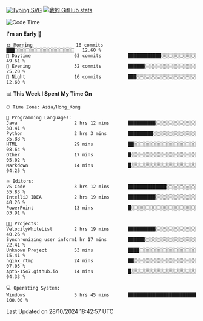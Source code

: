 [![Typing SVG](https://readme-typing-svg.demolab.com?font=Fira+Code&pause=1000&random=true&width=435&lines=%E2%9D%A4+Hello!+%E2%9D%A4;Welcome+to+my+Github+Profile~;I'm+a+student+from+SCNU+%26+UoA)](https://git.io/typing-svg)
[![我的 GitHub stats](https://github-readme-stats.vercel.app/api?username=AptS-1547&show_icons=true&theme=ambient_gradient)](https://github.com/anuraghazra/github-readme-stats)
<!--START_SECTION:waka-->
![Code Time](http://img.shields.io/badge/Code%20Time-7%20hrs%2014%20mins-blue)

**I'm an Early 🐤** 

```text
🌞 Morning                16 commits          ███░░░░░░░░░░░░░░░░░░░░░░   12.60 % 
🌆 Daytime                63 commits          ████████████░░░░░░░░░░░░░   49.61 % 
🌃 Evening                32 commits          ██████░░░░░░░░░░░░░░░░░░░   25.20 % 
🌙 Night                  16 commits          ███░░░░░░░░░░░░░░░░░░░░░░   12.60 % 
```


📊 **This Week I Spent My Time On** 

```text
🕑︎ Time Zone: Asia/Hong_Kong

💬 Programming Languages: 
Java                     2 hrs 12 mins       ██████████░░░░░░░░░░░░░░░   38.41 % 
Python                   2 hrs 3 mins        █████████░░░░░░░░░░░░░░░░   35.88 % 
HTML                     29 mins             ██░░░░░░░░░░░░░░░░░░░░░░░   08.64 % 
Other                    17 mins             █░░░░░░░░░░░░░░░░░░░░░░░░   05.02 % 
Markdown                 14 mins             █░░░░░░░░░░░░░░░░░░░░░░░░   04.25 % 

🔥 Editors: 
VS Code                  3 hrs 12 mins       ██████████████░░░░░░░░░░░   55.83 % 
IntelliJ IDEA            2 hrs 19 mins       ██████████░░░░░░░░░░░░░░░   40.26 % 
PowerPoint               13 mins             █░░░░░░░░░░░░░░░░░░░░░░░░   03.91 % 

🐱‍💻 Projects: 
VelocityWhiteList        2 hrs 19 mins       ██████████░░░░░░░░░░░░░░░   40.26 % 
Synchronizing user inform1 hr 17 mins        ██████░░░░░░░░░░░░░░░░░░░   22.41 % 
Unknown Project          53 mins             ████░░░░░░░░░░░░░░░░░░░░░   15.41 % 
nginx_rtmp               24 mins             ██░░░░░░░░░░░░░░░░░░░░░░░   07.05 % 
AptS-1547.github.io      14 mins             █░░░░░░░░░░░░░░░░░░░░░░░░   04.33 % 

💻 Operating System: 
Windows                  5 hrs 45 mins       █████████████████████████   100.00 % 
```


 Last Updated on 28/10/2024 18:42:57 UTC
<!--END_SECTION:waka-->